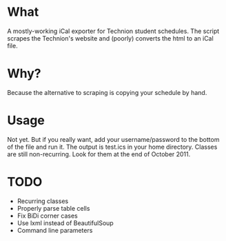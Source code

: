 # What
A mostly-working iCal exporter for Technion student schedules.
The script scrapes the Technion's website and (poorly) converts the html to an
iCal file.

# Why?
Because the alternative to scraping is copying your schedule by hand.

# Usage
Not yet. But if you really want, add your username/password to the bottom of the file
and run it. The output is test.ics in your home directory. Classes are still
non-recurring. Look for them at the end of October 2011.

# TODO
* Recurring classes 
* Properly parse table cells
* Fix BiDi corner cases
* Use lxml instead of BeautifulSoup
* Command line parameters

